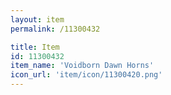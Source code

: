 ```yaml
---
layout: item
permalink: /11300432

title: Item
id: 11300432
item_name: 'Voidborn Dawn Horns'
icon_url: 'item/icon/11300420.png'
---
```

